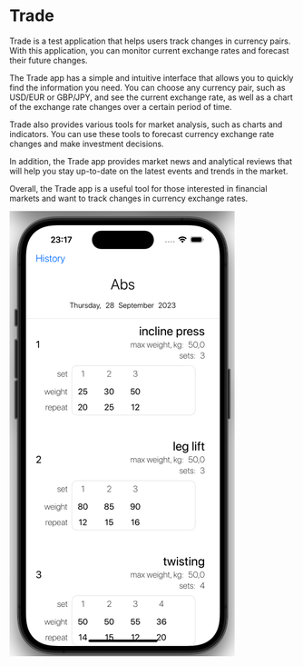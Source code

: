 # Trade
Trade is a test application that helps users track changes in currency pairs. With this application, you can monitor current exchange rates and forecast their future changes.

The Trade app has a simple and intuitive interface that allows you to quickly find the information you need. You can choose any currency pair, such as USD/EUR or GBP/JPY, and see the current exchange rate, as well as a chart of the exchange rate changes over a certain period of time.

Trade also provides various tools for market analysis, such as charts and indicators. You can use these tools to forecast currency exchange rate changes and make investment decisions.

In addition, the Trade app provides market news and analytical reviews that will help you stay up-to-date on the latest events and trends in the market.

Overall, the Trade app is a useful tool for those interested in financial markets and want to track changes in currency exchange rates.

![Image alt](https://github.com/baranov89/GymNote/blob/main/Gym1.png)
